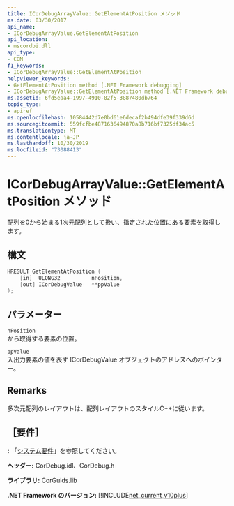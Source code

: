 ```yaml
---
title: ICorDebugArrayValue::GetElementAtPosition メソッド
ms.date: 03/30/2017
api_name:
- ICorDebugArrayValue.GetElementAtPosition
api_location:
- mscordbi.dll
api_type:
- COM
f1_keywords:
- ICorDebugArrayValue::GetElementAtPosition
helpviewer_keywords:
- GetElementAtPosition method [.NET Framework debugging]
- ICorDebugArrayValue::GetElementAtPosition method [.NET Framework debugging]
ms.assetid: 6fd5eaa4-1997-4910-82f5-3887480db764
topic_type:
- apiref
ms.openlocfilehash: 10584442d7e0bd61e6decaf2b494dfe39f339d6d
ms.sourcegitcommit: 559fcfbe4871636494870a8b716bf7325df34ac5
ms.translationtype: MT
ms.contentlocale: ja-JP
ms.lasthandoff: 10/30/2019
ms.locfileid: "73088413"
---
```

# <a name="icordebugarrayvaluegetelementatposition-method"></a>ICorDebugArrayValue::GetElementAtPosition メソッド
配列を0から始まる1次元配列として扱い、指定された位置にある要素を取得します。  
  
## <a name="syntax"></a>構文  
  
```cpp  
HRESULT GetElementAtPosition (  
    [in]  ULONG32          nPosition,  
    [out] ICorDebugValue   **ppValue  
);  
```  
  
## <a name="parameters"></a>パラメーター  
 `nPosition`  
 から取得する要素の位置。  
  
 `ppValue`  
 入出力要素の値を表す ICorDebugValue オブジェクトのアドレスへのポインター。  
  
## <a name="remarks"></a>Remarks  
 多次元配列のレイアウトは、配列レイアウトのスタイルC++に従います。  
  
## <a name="requirements"></a>［要件］  
 **:** 「[システム要件](../../../../docs/framework/get-started/system-requirements.md)」を参照してください。  
  
 **ヘッダー:** CorDebug.idl、CorDebug.h  
  
 **ライブラリ:** CorGuids.lib  
  
 **.NET Framework のバージョン:** [!INCLUDE[net_current_v10plus](../../../../includes/net-current-v10plus-md.md)]
